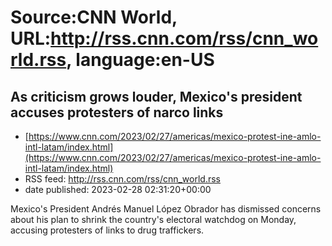 # Source:CNN World, URL:http://rss.cnn.com/rss/cnn_world.rss, language:en-US

## As criticism grows louder, Mexico's president accuses protesters of narco links
 - [https://www.cnn.com/2023/02/27/americas/mexico-protest-ine-amlo-intl-latam/index.html](https://www.cnn.com/2023/02/27/americas/mexico-protest-ine-amlo-intl-latam/index.html)
 - RSS feed: http://rss.cnn.com/rss/cnn_world.rss
 - date published: 2023-02-28 02:31:20+00:00

Mexico's President Andrés Manuel López Obrador has dismissed concerns about his plan to shrink the country's electoral watchdog on Monday, accusing protesters of links to drug traffickers.

